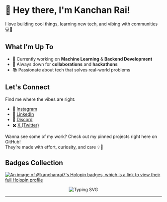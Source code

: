 # 🌼 Hey there, I'm Kanchan Rai!

 
I love building cool things, learning new tech, and vibing with communities 💻💫



## What I’m Up To
- 🌱 Currently working on **Machine Learning** & **Backend Development**
- 🚀 Always down for **collaborations** and **hackathons**
- 📚 Passionate about tech that solves real-world problems



## Let's Connect
Find me where the vibes are right:

- 🧋 [Instagram](https://instagram.com/kanchanraiii)
- 💼 [LinkedIn](https://linkedin.com/in/kanchanraiii)
- 💬 [Discord](https://discord.gg/kanchanraiii)
- ✖️ [X (Twitter)](https://x.com/kanchanraiii)

Wanna see some of my work? Check out my pinned projects right here on GitHub!  
They’re made with effort, curiosity, and care 💡💛

## Badges Collection
[![An image of @kanchanrai7's Holopin badges, which is a link to view their full Holopin profile](https://holopin.me/kanchanrai7)](https://holopin.io/@kanchanrai7)






<p align="center">
  <img src="https://readme-typing-svg.herokuapp.com?font=Fira+Code&duration=3000&pause=1000&color=F76B8A&center=true&vCenter=true&width=435&lines=Always+learning...;Always+building...;Let%27s+collab!+%F0%9F%91%8B" alt="Typing SVG" />
</p>

---

<!-- Created with love by @kanchanraiii -->
